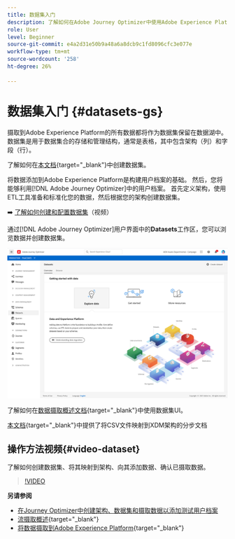 ```yaml
---
title: 数据集入门
description: 了解如何在Adobe Journey Optimizer中使用Adobe Experience Platform数据集
role: User
level: Beginner
source-git-commit: e4a2d31e50b9a48a6a8dcb9c1fd8096cfc3e077e
workflow-type: tm+mt
source-wordcount: '258'
ht-degree: 26%

---
```


# 数据集入门 {#datasets-gs}

摄取到Adobe Experience Platform的所有数据都将作为数据集保留在数据湖中。 数据集是用于数据集合的存储和管理结构，通常是表格，其中包含架构（列）和字段（行）。

了解如何在[本文档](https://experienceleague.adobe.com/docs/experience-platform/catalog/datasets/overview.html){target=&quot;_blank&quot;}中创建数据集。

将数据添加到Adobe Experience Platform是构建用户档案的基础。 然后，您将能够利用[!DNL Adobe Journey Optimizer]中的用户档案。 首先定义架构，使用ETL工具准备和标准化您的数据，然后根据您的架构创建数据集。

➡️ [了解如何创建和配置数据集](#video-dataset)（视频）

通过[!DNL Adobe Journey Optimizer]用户界面中的&#x200B;**Datasets**&#x200B;工作区，您可以浏览数据并创建数据集。

![](assets/datasets-home.png)

了解如何在[数据摄取概述文档](https://experienceleague.adobe.com/docs/experience-platform/ingestion/home.html?lang=zh-Hans){target=&quot;_blank&quot;}中使用数据集UI。

[本文档](https://experienceleague.adobe.com/docs/experience-platform/ingestion/tutorials/map-a-csv-file.html?lang=zh-Hans){target=&quot;_blank&quot;}中提供了将CSV文件映射到XDM架构的分步文档


## 操作方法视频{#video-dataset}

了解如何创建数据集、将其映射到架构、向其添加数据、确认已摄取数据。

>[!VIDEO](https://video.tv.adobe.com/v/334293?quality=12)

**另请参阅**

* [在Journey Optimizer中创建架构、数据集和摄取数据以添加测试用户档案](building-journeys/creating-test-profiles.md)
* [流摄取概述](https://experienceleague.adobe.com/docs/experience-platform/ingestion/streaming/overview.html?lang=zh-Hans){target=&quot;_blank&quot;}
* [将数据摄取到Adobe Experience Platform](https://experienceleague.adobe.com/docs/experience-platform/ingestion/tutorials/ingest-batch-data.html){target=&quot;_blank&quot;}

